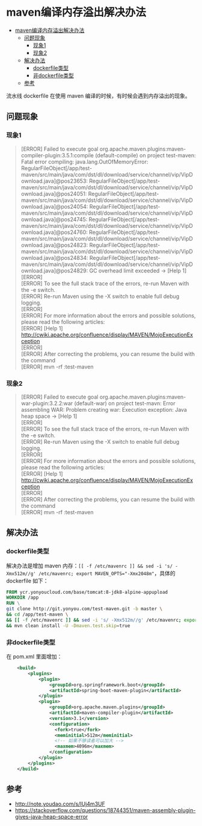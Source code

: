 # maven编译内存溢出解决办法

- [maven编译内存溢出解决办法](#maven编译内存溢出解决办法)
  - [问题现象](#问题现象)
    - [现象1](#现象1)
    - [现象2](#现象2)
  - [解决办法](#解决办法)
    - [dockerfile类型](#dockerfile类型)
    - [非dockerfile类型](#非dockerfile类型)
  - [参考](#参考)


流水线 dockerfile 在使用 maven 编译的时候，有时候会遇到内存溢出的现象。

## 问题现象

### 现象1

>[ERROR] Failed to execute goal org.apache.maven.plugins:maven-compiler-plugin:3.5.1:compile (default-compile) on project test-maven: Fatal error compiling: java.lang.OutOfMemoryError: RegularFileObject[/app/test-maven/src/main/java/com/dst/dl/download/service/channel/vip/VipDownload.java]@pos23653: RegularFileObject[/app/test-maven/src/main/java/com/dst/dl/download/service/channel/vip/VipDownload.java]@pos24051: RegularFileObject[/app/test-maven/src/main/java/com/dst/dl/download/service/channel/vip/VipDownload.java]@pos24054: RegularFileObject[/app/test-maven/src/main/java/com/dst/dl/download/service/channel/vip/VipDownload.java]@pos24745: RegularFileObject[/app/test-maven/src/main/java/com/dst/dl/download/service/channel/vip/VipDownload.java]@pos24760: RegularFileObject[/app/test-maven/src/main/java/com/dst/dl/download/service/channel/vip/VipDownload.java]@pos24823: RegularFileObject[/app/test-maven/src/main/java/com/dst/dl/download/service/channel/vip/VipDownload.java]@pos24834: RegularFileObject[/app/test-maven/src/main/java/com/dst/dl/download/service/channel/vip/VipDownload.java]@pos24829: GC overhead limit exceeded -> [Help 1]  
>[ERROR]  
>[ERROR] To see the full stack trace of the errors, re-run Maven with the -e switch.  
>[ERROR] Re-run Maven using the -X switch to enable full debug logging.  
>[ERROR]  
>[ERROR] For more information about the errors and possible solutions, please read the following articles:  
>[ERROR] [Help 1] http://cwiki.apache.org/confluence/display/MAVEN/MojoExecutionException  
>[ERROR]  
>[ERROR] After correcting the problems, you can resume the build with the command  
>[ERROR]   mvn <goals> -rf :test-maven

### 现象2

> [ERROR] Failed to execute goal org.apache.maven.plugins:maven-war-plugin:3.2.2:war (default-war) on project test-mavn: Error assembling WAR: Problem creating war: Execution exception: Java heap space -> [Help 1]  
> [ERROR]  
> [ERROR] To see the full stack trace of the errors, re-run Maven with the -e switch.  
> [ERROR] Re-run Maven using the -X switch to enable full debug logging.  
> [ERROR]  
> [ERROR] For more information about the errors and possible solutions, please read the following articles:  
> [ERROR] [Help 1] http://cwiki.apache.org/confluence/display/MAVEN/MojoExecutionException  
> [ERROR]  
> [ERROR] After correcting the problems, you can resume the build with the command  
> [ERROR]   mvn <goals> -rf :test-maven

## 解决办法

### dockerfile类型

解决办法是增加 maven 内存：`[[ -f /etc/mavenrc ]] && sed -i 's/ -Xmx512m//g' /etc/mavenrc; export MAVEN_OPTS="-Xmx2048m"`，具体的 dockerfile 如下：

```dockerfile
FROM ycr.yonyoucloud.com/base/tomcat:8-jdk8-alpine-appupload
WORKDIR /app
RUN \
git clone http://git.yonyou.com/test-maven.git -b master \
&& cd /app/test-maven \
&& [[ -f /etc/mavenrc ]] && sed -i 's/ -Xmx512m//g' /etc/mavenrc; export MAVEN_OPTS="-Xmx2048m" \
&& mvn clean install -U -Dmaven.test.skip=true
```

### 非dockerfile类型

在 pom.xml 里面增加：

```xml
    <build>
        <plugins>
            <plugin>
                <groupId>org.springframework.boot</groupId>
                <artifactId>spring-boot-maven-plugin</artifactId>
            </plugin>
            <plugin>
                <groupId>org.apache.maven.plugins</groupId>
                <artifactId>maven-compiler-plugin</artifactId>
                <version>3.1</version>
                <configuration>
                  <fork>true</fork>
                  <meminitial>512m</meminitial>
                  <!-- 如果不够读者可以加大 -->
                  <maxmem>4096m</maxmem>
                </configuration>
            </plugin>
        </plugins>
    </build>
```

## 参考

- http://note.youdao.com/s/IUj4m3UF
- https://stackoverflow.com/questions/18744351/maven-assembly-plugin-gives-java-heap-space-error